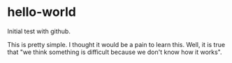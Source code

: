 # hello-world
Initial test with github.

This is pretty simple. I thought it would be a pain to learn this. Well, it is true that "we think something is difficult because we don't know how it works".
